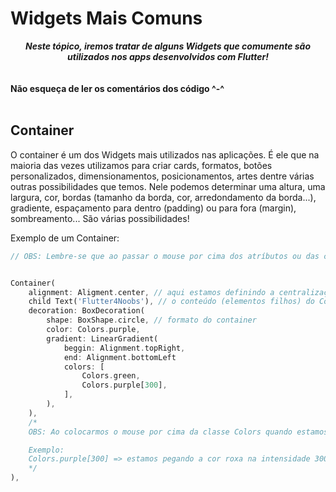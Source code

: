 # Widgets Mais Comuns

<div align='center'>
    <i>
        <b>
            Neste tópico, iremos tratar de alguns Widgets que comumente são utilizados nos apps desenvolvidos com Flutter!
        </b>
    </i>
</div>

</br>
</br>
<b>Não esqueça de ler os comentários dos código ^-^</b>
</br>
</br>

## Container

O container é um dos Widgets mais utilizados nas aplicações. É ele que na maioria das vezes utilizamos para criar cards, formatos, botões personalizados, dimensionamentos, posicionamentos, artes dentre várias outras possibilidades que temos.
Nele podemos determinar uma altura, uma largura, cor, bordas (tamanho da borda, cor, arredondamento da borda...), gradiente, espaçamento para dentro (padding) ou para fora (margin), sombreamento... São várias possibilidades!

Exemplo de um Container:

```dart
// OBS: Lembre-se que ao passar o mouse por cima dos atríbutos ou das classes/Widgets, você pode ver os parâmetro que recebe e o tipo de retorno


Container(
    alignment: Aligment.center, // aqui estamos definindo a centralização dos elementos filhos do container
    child Text('Flutter4Noobs'), // o conteúdo (elementos filhos) do Container é apenas um texto escrito 'Flutter4Noobs'
    decoration: BoxDecoration(
        shape: BoxShape.circle, // formato do container
        color: Colors.purple,
        gradient: LinearGradient(
            beggin: Alignment.topRight,
            end: Alignment.bottomLeft
            colors: [
                Colors.green,
                Colors.purple[300],
            ],
        ),
    ),
    /*
    OBS: Ao colocarmos o mouse por cima da classe Colors quando estamos utilizando alguma cor, podemos ver uma paleta de cores contendo a intensidade de cada uma.

    Exemplo:
    Colors.purple[300] => estamos pegando a cor roxa na intensidade 300.
    */
),
```
